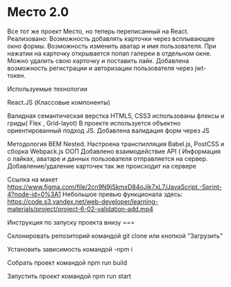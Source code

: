 # Место 2.0

Все тот же проект Место, но теперь переписанный на React.
Реализовано: 
Возможность добавлять карточки через всплывающее окно формы. 
Возможность изменить аватар и имя пользователя. 
При нажатии на карточку открывается попап галереи в отдельном окне. 
Можно удалить свою карточку и поставить лайк.
Добавлена возможность регистрации и авторизации пользователя через jwt- токен.



Используемые технологии

React.JS (Классовые компоненты)

Валидная семантическая верстка HTML5, CSS3 использованы флексы и гриды( Flex , Grid-layot) В проекте используется объектно ориентированный подход JS. Добавлена валидация форм через JS

Методология BEM Nested. Настроена транспилляция Babel.js, PostCSS и сборка Webpack.js ООП Добавлено взаимодействие API ( Информация о лайках, аватаре и данных пользователя отправляется на сервер. Добавление/удаление карточек так же происходит на сервере

Ссылка на макет https://www.figma.com/file/2cn9N9jSkmxD84oJik7xL7/JavaScript.-Sprint-4?node-id=0%3A1
Небольшое превью функционала здесь:
https://code.s3.yandex.net/web-developer/learning-materials/project/project-6-02-validation-add.mp4




Инструкция по запуску проекта внизу ===

Склонировать репозиторий командой git clone или кнопкой "Загрузить"

Установить зависимость командой -npm i

Собрать проект командой npm run build

Запустить проект командой npm run start







